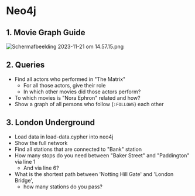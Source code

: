 # Neo4j

## 1. Movie Graph Guide

![Scherm­afbeelding 2023-11-21 om 14.57.15.png](Scherm%C2%ADafbeelding%202023-11-21%20om%2014.57.15.png)

## 2. Queries

* Find all actors who performed in "The Matrix"
  * For all those actors, give their role
  * In which other movies did those actors perform? 
* To which movies is "Nora Ephron" related and how?
* Show a graph of all persons who follow (`:FOLLOWS`) each other 

## 3. London Underground

* Load data in load-data.cypher into neo4j
* Show the full network
* Find all stations that are connected to "Bank" station
* How many stops do you need between "Baker Street" and "Paddington" via line 1 
  * And via line 6?
* What is the shortest path between 'Notting Hill Gate' and 'London Bridge', 
  * how many stations do you pass? 